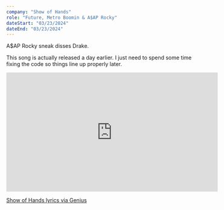 ```yaml
---
company: "Show of Hands"
role: "Future, Metro Boomin & A$AP Rocky"
dateStart: "03/23/2024"
dateEnd: "03/23/2024"
---
```


A$AP Rocky sneak disses Drake.

This song is actually released a day earlier. I just need to spend some time fixing the code so things line up properly later.

<iframe width="560" height="315" src="https://www.youtube.com/embed/8PkYx8cZCYw?si=wrK-shLfB-22LMhN" title="YouTube video player" frameborder="0" allow="accelerometer; autoplay; clipboard-write; encrypted-media; gyroscope; picture-in-picture; web-share" referrerpolicy="strict-origin-when-cross-origin" allowfullscreen></iframe>

[Show of Hands lyrics via Genius](https://genius.com/Future-metro-boomin-and-a-ap-rocky-show-of-hands-lyrics)